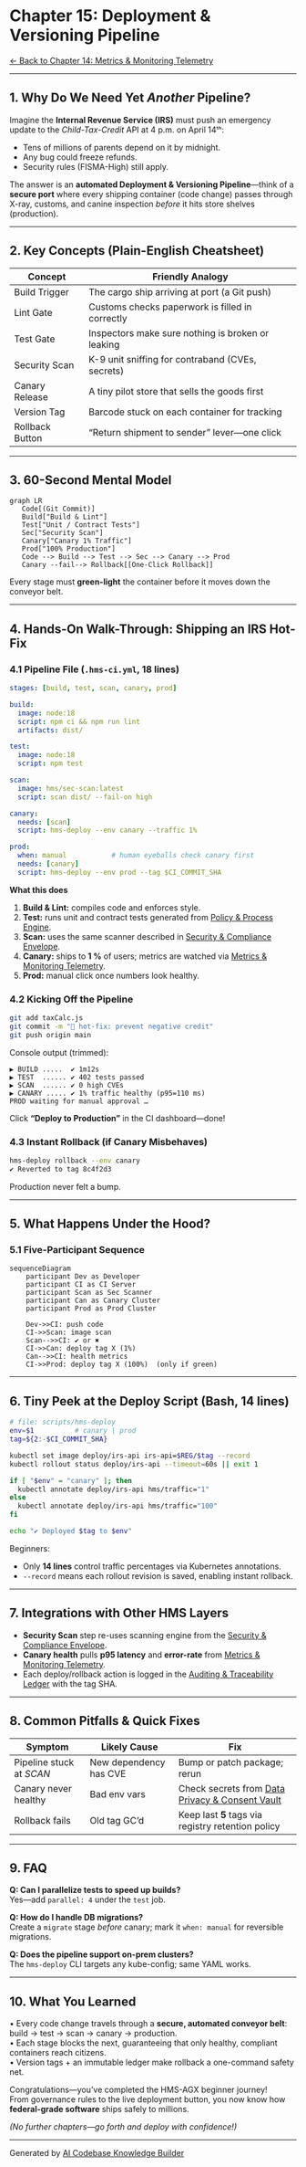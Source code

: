 # Chapter 15: Deployment & Versioning Pipeline
[← Back to Chapter&nbsp;14: Metrics & Monitoring Telemetry](14_metrics___monitoring_telemetry_.md)

---

## 1. Why Do We Need Yet *Another* Pipeline?

Imagine the **Internal Revenue Service (IRS)** must push an emergency update to the *Child-Tax-Credit* API at 4 p.m. on April 14ᵗʰ:

* Tens of millions of parents depend on it by midnight.  
* Any bug could freeze refunds.  
* Security rules (FISMA-High) still apply.  

The answer is an **automated Deployment & Versioning Pipeline**—think of a **secure port** where every shipping container (code change) passes through X-ray, customs, and canine inspection *before* it hits store shelves (production).

---

## 2. Key Concepts (Plain-English Cheatsheet)

| Concept | Friendly Analogy |
|---------|------------------|
| Build Trigger | The cargo ship arriving at port (a Git push) |
| Lint Gate | Customs checks paperwork is filled in correctly |
| Test Gate | Inspectors make sure nothing is broken or leaking |
| Security Scan | K-9 unit sniffing for contraband (CVEs, secrets) |
| Canary Release | A tiny pilot store that sells the goods first |
| Version Tag | Barcode stuck on each container for tracking |
| Rollback Button | “Return shipment to sender” lever—one click |

---

## 3. 60-Second Mental Model

```mermaid
graph LR
   Code[(Git Commit)]
   Build["Build & Lint"]
   Test["Unit / Contract Tests"]
   Sec["Security Scan"]
   Canary["Canary 1% Traffic"]
   Prod["100% Production"]
   Code --> Build --> Test --> Sec --> Canary --> Prod
   Canary --fail--> Rollback[[One-Click Rollback]]
```

Every stage must **green-light** the container before it moves down the conveyor belt.

---

## 4. Hands-On Walk-Through: Shipping an IRS Hot-Fix

### 4.1 Pipeline File (`.hms-ci.yml`, 18 lines)

```yaml
stages: [build, test, scan, canary, prod]

build:
  image: node:18
  script: npm ci && npm run lint
  artifacts: dist/

test:
  image: node:18
  script: npm test

scan:
  image: hms/sec-scan:latest
  script: scan dist/ --fail-on high

canary:
  needs: [scan]
  script: hms-deploy --env canary --traffic 1%

prod:
  when: manual           # human eyeballs check canary first
  needs: [canary]
  script: hms-deploy --env prod --tag $CI_COMMIT_SHA
```

**What this does**

1. **Build & Lint:** compiles code and enforces style.  
2. **Test:** runs unit and contract tests generated from [Policy & Process Engine](02_policy___process_engine__backend_api__.md).  
3. **Scan:** uses the same scanner described in [Security & Compliance Envelope](06_security___compliance_envelope_.md).  
4. **Canary:** ships to **1 %** of users; metrics are watched via [Metrics & Monitoring Telemetry](14_metrics___monitoring_telemetry_.md).  
5. **Prod:** manual click once numbers look healthy.

### 4.2 Kicking Off the Pipeline

```bash
git add taxCalc.js
git commit -m "🐞 hot-fix: prevent negative credit"
git push origin main
```

Console output (trimmed):

```
▶ BUILD .....  ✔ 1m12s
▶ TEST  ...... ✔ 402 tests passed
▶ SCAN  ...... ✔ 0 high CVEs
▶ CANARY ..... ✔ 1% traffic healthy (p95=110 ms)
PROD waiting for manual approval …
```

Click **“Deploy to Production”** in the CI dashboard—done!

### 4.3 Instant Rollback (if Canary Misbehaves)

```bash
hms-deploy rollback --env canary
✔ Reverted to tag 8c4f2d3
```

Production never felt a bump.

---

## 5. What Happens Under the Hood?

### 5.1 Five-Participant Sequence

```mermaid
sequenceDiagram
    participant Dev as Developer
    participant CI as CI Server
    participant Scan as Sec Scanner
    participant Can as Canary Cluster
    participant Prod as Prod Cluster

    Dev->>CI: push code
    CI->>Scan: image scan
    Scan-->>CI: ✔ or ✖
    CI->>Can: deploy tag X (1%)
    Can-->>CI: health metrics
    CI->>Prod: deploy tag X (100%)  (only if green)
```

---

## 6. Tiny Peek at the Deploy Script (Bash, 14 lines)

```bash
# file: scripts/hms-deploy
env=$1          # canary | prod
tag=${2:-$CI_COMMIT_SHA}

kubectl set image deploy/irs-api irs-api=$REG/$tag --record
kubectl rollout status deploy/irs-api --timeout=60s || exit 1

if [ "$env" = "canary" ]; then
  kubectl annotate deploy/irs-api hms/traffic="1"
else
  kubectl annotate deploy/irs-api hms/traffic="100"
fi

echo "✔ Deployed $tag to $env"
```

Beginners:  
* Only **14 lines** control traffic percentages via Kubernetes annotations.  
* `--record` means each rollout revision is saved, enabling instant rollback.

---

## 7. Integrations with Other HMS Layers

* **Security Scan** step re-uses scanning engine from the [Security & Compliance Envelope](06_security___compliance_envelope_.md).  
* **Canary health** pulls **p95 latency** and **error-rate** from [Metrics & Monitoring Telemetry](14_metrics___monitoring_telemetry_.md).  
* Each deploy/rollback action is logged in the [Auditing & Traceability Ledger](13_auditing___traceability_ledger_.md) with the tag SHA.

---

## 8. Common Pitfalls & Quick Fixes

| Symptom | Likely Cause | Fix |
|---------|--------------|-----|
| Pipeline stuck at *SCAN* | New dependency has CVE | Bump or patch package; rerun |
| Canary never healthy | Bad env vars | Check secrets from [Data Privacy & Consent Vault](07_data_privacy___consent_vault_.md) |
| Rollback fails | Old tag GC’d | Keep last **5** tags via registry retention policy |

---

## 9. FAQ

**Q: Can I parallelize tests to speed up builds?**  
Yes—add `parallel: 4` under the `test` job.

**Q: How do I handle DB migrations?**  
Create a `migrate` stage *before* canary; mark it `when: manual` for reversible migrations.

**Q: Does the pipeline support on-prem clusters?**  
The `hms-deploy` CLI targets any kube-config; same YAML works.

---

## 10. What You Learned

• Every code change travels through a **secure, automated conveyor belt**: build → test → scan → canary → production.  
• Each stage blocks the next, guaranteeing that only healthy, compliant containers reach citizens.  
• Version tags + an immutable ledger make rollback a one-command safety net.  

Congratulations—you’ve completed the HMS-AGX beginner journey!  
From governance rules to the live deployment button, you now know how **federal-grade software** ships safely to millions.

*(No further chapters—go forth and deploy with confidence!)*

---

Generated by [AI Codebase Knowledge Builder](https://github.com/The-Pocket/Tutorial-Codebase-Knowledge)